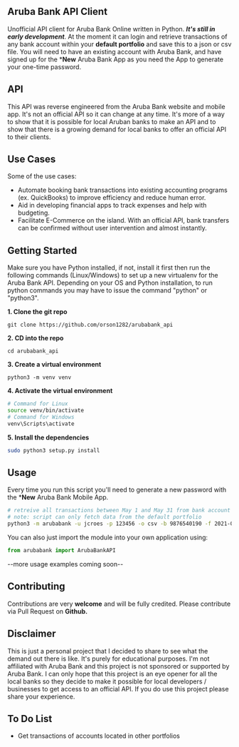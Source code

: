 ## Aruba Bank API Client

Unofficial API client for Aruba Bank Online written in Python. __*It's still in early development*__. At the moment it can login and retrieve transactions of any bank account within your **default portfolio** and save this to a json or csv file. You will need to have an existing account with Aruba Bank, and have signed up for the ***New** Aruba Bank App as you need the App to generate your one-time password.

## API

This API was reverse engineered from the Aruba Bank website and mobile app. It's not an official API so it can change at any time. It's more of a way to show that it is possible for local Aruban banks to make an API and to show that there is a growing demand for local banks to offer an official API to their clients.


## Use Cases

Some of the use cases:
- Automate booking bank transactions into existing accounting programs (ex. QuickBooks) to improve efficiency and reduce human error.
- Aid in developing financial apps to track expenses and help with budgeting.
- Facilitate E-Commerce on the island. With an official API, bank transfers can be confirmed without user intervention and almost instantly.

## Getting Started

Make sure you have Python installed, if not, install it first then run the following commands (Linux/Windows) to set up a new virtualenv for the Aruba Bank API.
Depending on your OS and Python installation, to run python commands you may have to issue the command "python" or "python3".

**1. Clone the git repo**
```
git clone https://github.com/orson1282/arubabank_api
```
**2. CD into the repo**
```
cd arubabank_api
```
**3. Create a virtual environment**
```
python3 -m venv venv
```
**4. Activate the virtual environment**
```bash
# Command for Linux
source venv/bin/activate
# Command for Windows
venv\Scripts\activate
```
**5. Install the dependencies**
```bash
sudo python3 setup.py install
```

## Usage

Every time you run this script you'll need to generate a new password with the ***New** Aruba Bank Mobile App.

```bash
# retreive all transactions between May 1 and May 31 from bank account number 9876540190
# note: script can only fetch data from the default portfolio
python3 -m arubabank -u jcroes -p 123456 -o csv -b 9876540190 -f 2021-05-01 -t 2021-05-31
```

You can also just import the module into your own application using:

```python
from arubabank import ArubaBankAPI
```

--more usage examples coming soon--

## Contributing

Contributions are very **welcome** and will be fully credited. Please contribute via Pull Request on **Github.**


## Disclaimer

This is just a personal project that I decided to share to see what the demand out there is like. It's purely for educational purposes. I'm not affiliated with Aruba Bank and this project is not sponsored or supported by Aruba Bank. I can only hope that this project is an eye opener for all the local banks so they decide to make it possible for local developers / businesses to get access to an official API. If you do use this project please share your experience.


## To Do List

- Get transactions of accounts located in other portfolios
